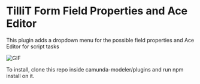 # TilliT Form Field Properties and Ace Editor

This plugin adds a dropdown menu for the possible field properties and Ace Editor for script tasks

![GIF](plugin-example.gif)


To install, clone this repo inside camunda-modeler/plugins and run npm install on it.
